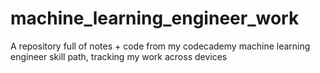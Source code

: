 # machine_learning_engineer_work
A repository full of notes + code from my codecademy machine learning engineer skill path, tracking my work across devices
